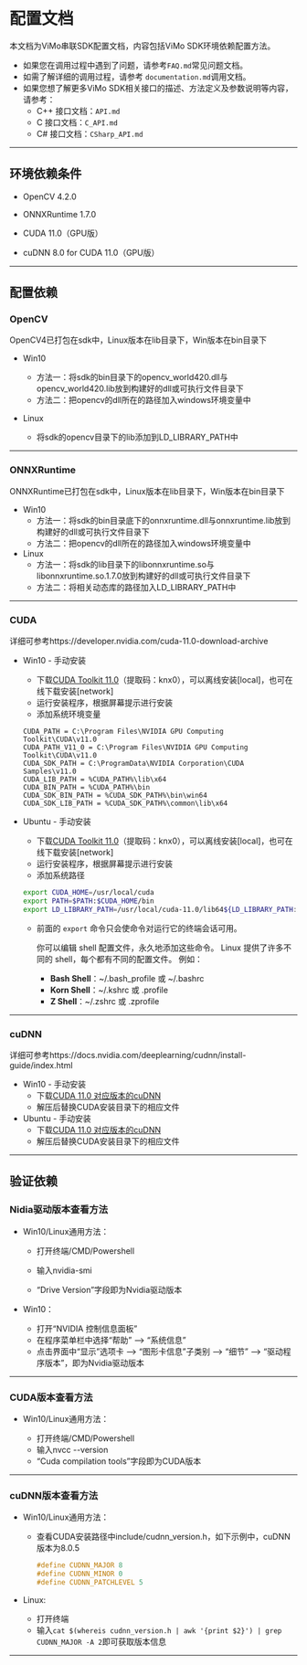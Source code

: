 # 配置文档

本文档为ViMo串联SDK配置文档，内容包括ViMo SDK环境依赖配置方法。

- 如果您在调用过程中遇到了问题，请参考`FAQ.md`常见问题文档。
- 如需了解详细的调用过程，请参考 `documentation.md`调用文档。
- 如果您想了解更多ViMo SDK相关接口的描述、方法定义及参数说明等内容，请参考：
  - C++ 接口文档：`API.md`
  - C 接口文档：`C_API.md`
  - C# 接口文档：`CSharp_API.md`

---

## 环境依赖条件

- OpenCV 4.2.0

- ONNXRuntime 1.7.0

- CUDA 11.0（GPU版）

- cuDNN 8.0 for CUDA 11.0（GPU版）

---

## 配置依赖

### OpenCV

OpenCV4已打包在sdk中，Linux版本在lib目录下，Win版本在bin目录下

- Win10
  - 方法一：将sdk的bin目录下的opencv_world420.dll与opencv_world420.lib放到构建好的dll或可执行文件目录下
  - 方法二：把opencv的dll所在的路径加入windows环境变量中

- Linux
  - 将sdk的opencv目录下的lib添加到LD_LIBRARY_PATH中

---

### ONNXRuntime

ONNXRuntime已打包在sdk中，Linux版本在lib目录下，Win版本在bin目录下

- Win10
  - 方法一：将sdk的bin目录底下的onnxruntime.dll与onnxruntime.lib放到构建好的dll或可执行文件目录下
  - 方法二：把opencv的dll所在的路径加入windows环境变量中
- Linux
  - 方法一：将sdk的lib目录下的libonnxruntime.so与libonnxruntime.so.1.7.0放到构建好的dll或可执行文件目录下
  - 方法二：将相关动态库的路径加入LD_LIBRARY_PATH中

---

### CUDA

详细可参考https://developer.nvidia.com/cuda-11.0-download-archive

- Win10 - 手动安装

  - 下载[CUDA Toolkit 11.0](https://pan.baidu.com/s/164L6yOpOd-X3q0lHVmfilw)（提取码：knx0），可以离线安装[local]，也可在线下载安装[network]
  - 运行安装程序，根据屏幕提示进行安装
  - 添加系统环境变量

  ```
  CUDA_PATH = C:\Program Files\NVIDIA GPU Computing Toolkit\CUDA\v11.0
  CUDA_PATH_V11_0 = C:\Program Files\NVIDIA GPU Computing Toolkit\CUDA\v11.0
  CUDA_SDK_PATH = C:\ProgramData\NVIDIA Corporation\CUDA Samples\v11.0 
  CUDA_LIB_PATH = %CUDA_PATH%\lib\x64 
  CUDA_BIN_PATH = %CUDA_PATH%\bin 
  CUDA_SDK_BIN_PATH = %CUDA_SDK_PATH%\bin\win64 
  CUDA_SDK_LIB_PATH = %CUDA_SDK_PATH%\common\lib\x64
  ```

- Ubuntu - 手动安装

  - 下载[CUDA Toolkit 11.0](https://pan.baidu.com/s/164L6yOpOd-X3q0lHVmfilw)（提取码：knx0），可以离线安装[local]，也可在线下载安装[network]
  - 运行安装程序，根据屏幕提示进行安装
  - 添加系统路径

  ```bash
  export CUDA_HOME=/usr/local/cuda 
  export PATH=$PATH:$CUDA_HOME/bin 
  export LD_LIBRARY_PATH=/usr/local/cuda-11.0/lib64${LD_LIBRARY_PATH:+:${LD_LIBRARY_PATH}}
  ```

  - 前面的 `export` 命令只会使命令对运行它的终端会话可用。

    你可以编辑 shell 配置文件，永久地添加这些命令。 Linux 提供了许多不同的 shell，每个都有不同的配置文件。 例如：

    - **Bash Shell**：~/.bash_profile 或 ~/.bashrc
    - **Korn Shell**：~/.kshrc 或 .profile
    - **Z Shell**：~/.zshrc 或 .zprofile

---

### cuDNN

详细可参考https://docs.nvidia.com/deeplearning/cudnn/install-guide/index.html

- Win10 - 手动安装
  - 下载[CUDA 11.0 对应版本的cuDNN](https://developer.nvidia.com/compute/machine-learning/cudnn/secure/8.0.2.39/11.0_20200724/cudnn-11.0-linux-x64-v8.0.2.39.tgz)
  - 解压后替换CUDA安装目录下的相应文件
- Ubuntu - 手动安装
  - 下载[CUDA 11.0 对应版本的cuDNN](https://developer.nvidia.com/compute/machine-learning/cudnn/secure/8.0.4/11.0_20200923/Ubuntu18_04-x64/libcudnn8_8.0.4.30-1+cuda11.0_amd64.deb)
  - 解压后替换CUDA安装目录下的相应文件

---

## 验证依赖

### Nidia驱动版本查看方法

- Win10/Linux通用方法：

  - 打开终端/CMD/Powershell
  - 输入nvidia-smi

  - “Drive Version”字段即为Nvidia驱动版本

- Win10：

  - 打开“NVIDIA 控制信息面板”
  - 在程序菜单栏中选择“帮助” --> “系统信息”
  - 点击界面中“显示”选项卡 -->  “图形卡信息”子类别 --> “细节” --> “驱动程序版本”，即为Nvidia驱动版本

---

### CUDA版本查看方法

- Win10/Linux通用方法： 

  - 打开终端/CMD/Powershell
  - 输入nvcc --version
  - “Cuda compilation tools”字段即为CUDA版本

---

### cuDNN版本查看方法

- Win10/Linux通用方法：

  - 查看CUDA安装路径中include/cudnn_version.h，如下示例中，cuDNN版本为8.0.5

    ```c++
    #define CUDNN_MAJOR 8
    #define CUDNN_MINOR 0
    #define CUDNN_PATCHLEVEL 5
    ```
  
- Linux:

  - 打开终端
  - 输入`cat $(whereis cudnn_version.h | awk '{print $2}') | grep CUDNN_MAJOR -A 2`即可获取版本信息

---